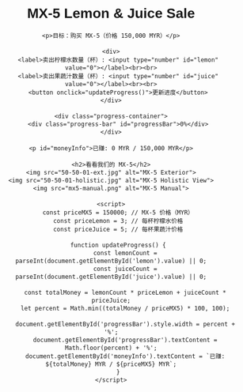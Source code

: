 
<html lang="zh">
<head>
    <meta charset="UTF-8">
    <meta name="viewport" content="width=device-width, initial-scale=1.0">
    <title>MX-5 Lemon & Juice Sale</title>
    <style>
        body {
            font-family: Arial, sans-serif;
            text-align: center;
            margin: 20px;
        }
        img {
            max-width: 80%;
            height: auto;
            margin: 20px 0;
            border: 2px solid #ccc;
            border-radius: 10px;
        }
        .progress-container {
            width: 80%;
            background-color: #eee;
            margin: 20px auto;
            border-radius: 20px;
            overflow: hidden;
        }
        .progress-bar {
            height: 30px;
            width: 0%;
            background-color: #4caf50;
            line-height: 30px;
            color: white;
            font-weight: bold;
        }
        input {
            width: 60px;
            text-align: center;
        }
    </style>
</head>
<body>
    <h1>MX-5 Lemon & Juice Sale</h1>
    
    <p>目标：购买 MX-5（价格 150,000 MYR）</p>
    
    <div>
        <label>卖出柠檬水数量（杯）: <input type="number" id="lemon" value="0"></label><br><br>
        <label>卖出果蔬汁数量（杯）: <input type="number" id="juice" value="0"></label><br><br>
        <button onclick="updateProgress()">更新进度</button>
    </div>
    
    <div class="progress-container">
        <div class="progress-bar" id="progressBar">0%</div>
    </div>
    
    <p id="moneyInfo">已赚: 0 MYR / 150,000 MYR</p>
    
    <h2>看看我们的 MX-5</h2>
    <img src="50-50-01-ext.jpg" alt="MX-5 Exterior">
    <img src="50-50-01-holistic.jpg" alt="MX-5 Holistic View">
    <img src="mx5-manual.png" alt="MX-5 Manual">

    <script>
        const priceMX5 = 150000; // MX-5 价格（MYR）
        const priceLemon = 3; // 每杯柠檬水价格
        const priceJuice = 5; // 每杯果蔬汁价格

        function updateProgress() {
            const lemonCount = parseInt(document.getElementById('lemon').value) || 0;
            const juiceCount = parseInt(document.getElementById('juice').value) || 0;

            const totalMoney = lemonCount * priceLemon + juiceCount * priceJuice;
            let percent = Math.min((totalMoney / priceMX5) * 100, 100);
            
            document.getElementById('progressBar').style.width = percent + '%';
            document.getElementById('progressBar').textContent = Math.floor(percent) + '%';
            document.getElementById('moneyInfo').textContent = `已赚: ${totalMoney} MYR / ${priceMX5} MYR`;
        }
    </script>
</body>
</html>

